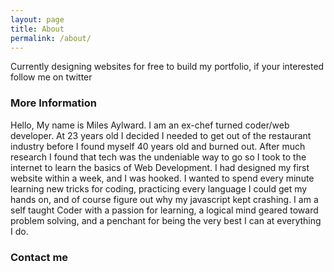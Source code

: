 ```yaml
---
layout: page
title: About
permalink: /about/
---
```


Currently designing websites for free to build my portfolio, if your interested follow me on twitter


### More Information

Hello, My name is Miles Aylward. I am an ex-chef turned coder/web developer. At 23 years old I decided I needed to get out of the restaurant industry before I found myself 40 years old and burned out. After much research I found that tech was the undeniable way to go so I took to the internet to learn the basics of Web Development. I had designed my first website within a week, and I was hooked. I wanted to spend every minute learning new tricks for coding, practicing every language I could get my hands on, and of course figure out why my javascript kept crashing. I am a self taught Coder with a passion for learning, a logical mind geared toward problem solving, and a penchant for being the very best I can at everything I do.

### Contact me

[](mailto:email@domain.com)